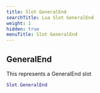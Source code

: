 ```yaml
---
title: Slot GeneralEnd
searchTitle: Lua Slot GeneralEnd
weight: 1
hidden: true
menuTitle: Slot GeneralEnd
---
```

## GeneralEnd

This represents a GeneralEnd slot
```lua
Slot.GeneralEnd
```